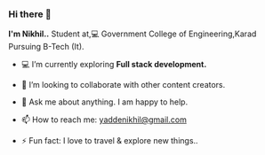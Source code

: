 ### Hi there 👋


**I'm Nikhil..** Student at,💻 Government College of Engineering,Karad Pursuing B-Tech (It).


- 💻 I’m currently exploring **Full stack development.**

- 👯 I’m looking to collaborate with other content creators.

- 💬 Ask me about anything. I am happy to help.

- 📫 How to reach me: yaddenikhil@gmail.com

- ⚡ Fun fact: I love to travel & explore new things..


